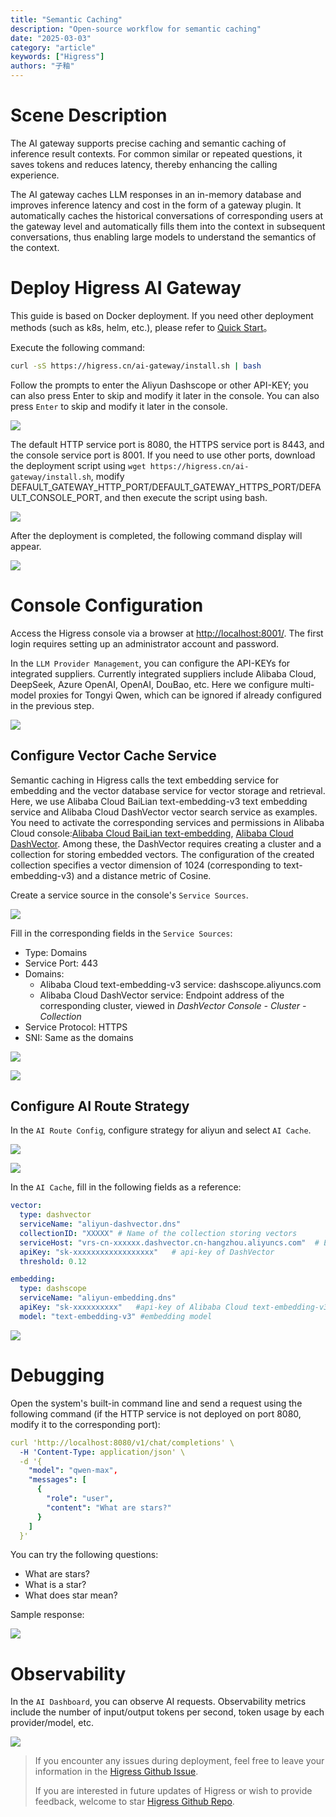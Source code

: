 ```yaml
---
title: "Semantic Caching"
description: "Open-source workflow for semantic caching"
date: "2025-03-03"
category: "article"
keywords: ["Higress"]
authors: "子釉"
---
```

# Scene Description
The AI gateway supports precise caching and semantic caching of inference result contexts. For common similar or repeated questions, it saves tokens and reduces latency, thereby enhancing the calling experience.

The AI gateway caches LLM responses in an in-memory database and improves inference latency and cost in the form of a gateway plugin. It automatically caches the historical conversations of corresponding users at the gateway level and automatically fills them into the context in subsequent conversations, thus enabling large models to understand the semantics of the context.

# Deploy Higress AI Gateway
This guide is based on Docker deployment. If you need other deployment methods (such as k8s, helm, etc.), please refer to [Quick Start](https://higress.cn/en/docs/latest/user/quickstart/)。



Execute the following command:

```bash
curl -sS https://higress.cn/ai-gateway/install.sh | bash
```

Follow the prompts to enter the Aliyun Dashscope or other API-KEY; you can also press Enter to skip and modify it later in the console. You can also press `Enter` to skip and modify it later in the console.

![](https://intranetproxy.alipay.com/skylark/lark/0/2025/png/66357218/1741063971166-0b83c7c9-b093-49f1-b38b-145994623f30.png)



The default HTTP service port is 8080, the HTTPS service port is 8443, and the console service port is 8001. If you need to use other ports, download the deployment script using `wget https://higress.cn/ai-gateway/install.sh`, modify DEFAULT_GATEWAY_HTTP_PORT/DEFAULT_GATEWAY_HTTPS_PORT/DEFAULT_CONSOLE_PORT, and then execute the script using bash.

![](https://intranetproxy.alipay.com/skylark/lark/0/2025/png/66357218/1741059869116-ab053c2c-0aaf-451b-8cad-21ac9664c28d.png)



After the deployment is completed, the following command display will appear.

![](https://intranetproxy.alipay.com/skylark/lark/0/2025/png/66357218/1741063935811-ddf2eef7-967d-49a8-92e6-f99613b7dbf7.png)



# Console Configuration
Access the Higress console via a browser at [http://localhost:8001/](http://localhost:8001/). The first login requires setting up an administrator account and password.

In the `LLM Provider Management`, you can configure the API-KEYs for integrated suppliers. Currently integrated suppliers include Alibaba Cloud, DeepSeek, Azure OpenAI, OpenAI, DouBao, etc. Here we configure multi-model proxies for Tongyi Qwen, which can be ignored if already configured in the previous step.

![](https://intranetproxy.alipay.com/skylark/lark/0/2025/png/66357218/1742450604844-3e00e291-d68e-4873-a98a-6c98ada86b36.png)



## Configure Vector Cache Service
Semantic caching in Higress calls the text embedding service for embedding and the vector database service for vector storage and retrieval. Here, we use Alibaba Cloud BaiLian text-embedding-v3 text embedding service and Alibaba Cloud DashVector vector search service as examples. You need to activate the corresponding services and permissions in Alibaba Cloud console:[Alibaba Cloud BaiLian text-embedding](https://www.alibabacloud.com/help/en/model-studio/user-guide/embedding), [Alibaba Cloud DashVector](https://www.alibabacloud.com/help/en/vrs/latest/opening-service). Among these, the DashVector requires creating a cluster and a collection for storing embedded vectors. The configuration of the created collection specifies a vector dimension of 1024 (corresponding to text-embedding-v3) and a distance metric of Cosine.

Create a service source in the console's `Service Sources`.

![](https://intranetproxy.alipay.com/skylark/lark/0/2025/png/66357218/1742385763061-e58ac0cd-7f18-430e-a032-954be26985fa.png)

Fill in the corresponding fields in the `Service Sources`:

+ Type: Domains
+ Service Port: 443
+ Domains: 
    - Alibaba Cloud text-embedding-v3 service: dashscope.aliyuncs.com
    - Alibaba Cloud DashVector service: Endpoint address of the corresponding cluster, viewed in *DashVector Console - Cluster - Collection*
+ Service Protocol: HTTPS
+ SNI: Same as the domains

![](https://intranetproxy.alipay.com/skylark/lark/0/2025/png/66357218/1742450867742-ede6faa3-cb64-4c59-81f5-361443facfa3.png)

![](https://intranetproxy.alipay.com/skylark/lark/0/2025/png/66357218/1742450914179-3fa91e8f-8e01-4eb3-bbfc-d34e9a27a4eb.png)



## Configure AI Route Strategy
In the `AI Route Config`, configure strategy for aliyun and select `AI Cache`.

![](https://intranetproxy.alipay.com/skylark/lark/0/2025/png/66357218/1742450947408-bf16a2af-5d46-493c-b201-0bae5adefee9.png)

![](https://intranetproxy.alipay.com/skylark/lark/0/2025/png/66357218/1742450959559-b42d33a6-9054-43db-86cf-0e7b3d4ea2c6.png)

In the `AI Cache`, fill in the following fields as a reference:

```yaml
vector:
  type: dashvector
  serviceName: "aliyun-dashvector.dns"
  collectionID: "XXXXX"	# Name of the collection storing vectors
  serviceHost: "vrs-cn-xxxxxx.dashvector.cn-hangzhou.aliyuncs.com"	# Endpoint address of the cluster
  apiKey: "sk-xxxxxxxxxxxxxxxxxx"	# api-key of DashVector
  threshold: 0.12

embedding:
  type: dashscope
  serviceName: "aliyun-embedding.dns"
  apiKey: "sk-xxxxxxxxxx"	#api-key of Alibaba Cloud text-embedding-v3
  model: "text-embedding-v3" #embedding model

```

![](https://intranetproxy.alipay.com/skylark/lark/0/2025/png/66357218/1742451004302-277663ed-4910-4bfc-8bae-72ee0333b1db.png)



# Debugging
Open the system's built-in command line and send a request using the following command (if the HTTP service is not deployed on port 8080, modify it to the corresponding port):

```yaml
curl 'http://localhost:8080/v1/chat/completions' \
  -H 'Content-Type: application/json' \
  -d '{
    "model": "qwen-max",
    "messages": [
      {
        "role": "user",
        "content": "What are stars?"
      }
    ]
  }'

```



You can try the following questions:

+ What are stars?
+ What is a star?
+ What does star mean?

Sample response:

![](https://intranetproxy.alipay.com/skylark/lark/0/2025/png/66357218/1742451101808-5dc19297-cf26-445d-9888-3c196abd4f3e.png)



# Observability
In the `AI Dashboard`, you can observe AI requests. Observability metrics include the number of input/output tokens per second, token usage by each provider/model, etc.

![](https://intranetproxy.alipay.com/skylark/lark/0/2025/png/66357218/1742354552167-7efc3978-1942-4935-83ce-fcf3a229e859.png)


> If you encounter any issues during deployment, feel free to leave your information in the [Higress Github Issue](https://github.com/alibaba/higress/issues).
>
> If you are interested in future updates of Higress or wish to provide feedback, welcome to star [Higress Github Repo](https://github.com/alibaba/higress/).